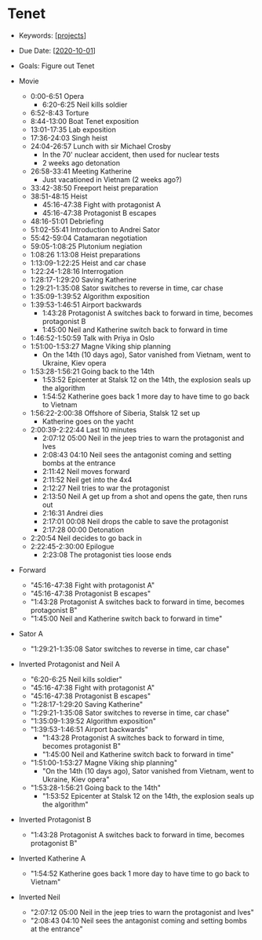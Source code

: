 # Tenet

- Keywords: [[projects]]
- Due Date: [[2020-10-01]]
- Goals: Figure out Tenet

- Movie
    -  0:00-6:51 Opera
        - 6:20-6:25 Neil kills soldier
    - 6:52-8:43 Torture
    - 8:44-13:00 Boat Tenet exposition
    - 13:01-17:35 Lab exposition
    - 17:36-24:03 Singh heist
    - 24:04-26:57 Lunch with sir Michael Crosby
        - In the 70' nuclear accident, then used for nuclear tests
        - 2 weeks ago detonation
    - 26:58-33:41 Meeting Katherine
        - Just vacationed in Vietnam (2 weeks ago?)
    - 33:42-38:50 Freeport heist preparation
    - 38:51-48:15 Heist
        - 45:16-47:38 Fight with protagonist A
        - 45:16-47:38 Protagonist B escapes
    - 48:16-51:01 Debriefing
    - 51:02-55:41 Introduction to Andrei Sator
    - 55:42-59:04 Catamaran negotiation
    - 59:05-1:08:25 Plutonium negiation
    - 1:08:26 1:13:08 Heist preparations
    - 1:13:09-1:22:25 Heist and car chase
    - 1:22:24-1:28:16 Interrogation
    - 1:28:17-1:29:20 Saving Katherine
    - 1:29:21-1:35:08 Sator switches to reverse in time, car chase
    - 1:35:09-1:39:52 Algorithm exposition
    - 1:39:53-1:46:51 Airport backwards
        - 1:43:28 Protagonist A switches back to forward in time, becomes protagonist B
        - 1:45:00 Neil and Katherine switch back to forward in time
    - 1:46:52-1:50:59 Talk with Priya in Oslo
    - 1:51:00-1:53:27 Magne Viking ship planning
        - On the 14th (10 days ago), Sator vanished from Vietnam, went to Ukraine, Kiev opera
    - 1:53:28-1:56:21 Going back to the 14th
        - 1:53:52 Epicenter at Stalsk 12 on the 14th, the explosion seals up the algorithm
        - 1:54:52 Katherine goes back 1 more day to have time to go back to Vietnam
    - 1:56:22-2:00:38 Offshore of Siberia, Stalsk 12 set up
        - Katherine goes on the yacht
    - 2:00:39-2:22:44 Last 10 minutes
        - 2:07:12 05:00 Neil in the jeep tries to warn the protagonist and Ives
        - 2:08:43 04:10 Neil sees the antagonist coming and setting bombs at the entrance
        - 2:11:42 Neil moves forward
        - 2:11:52 Neil get into the 4x4
        - 2:12:27 Neil tries to war the protagonist
        - 2:13:50 Neil A get up from a shot and opens the gate, then runs out
        - 2:16:31 Andrei dies
        - 2:17:01 00:08 Neil drops the cable to save the protagonist
        - 2:17:28 00:00 Detonation
    - 2:20:54 Neil decides to go back in
    - 2:22:45-2:30:00 Epilogue
        - 2:23:08 The protagonist ties loose ends
- Forward
    - "45:16-47:38 Fight with protagonist A"
    - "45:16-47:38 Protagonist B escapes"
    - "1:43:28 Protagonist A switches back to forward in time, becomes protagonist B"
    - "1:45:00 Neil and Katherine switch back to forward in time"
- Sator A
    - "1:29:21-1:35:08 Sator switches to reverse in time, car chase"
- Inverted Protagonist and Neil A
    - "6:20-6:25 Neil kills soldier"
    - "45:16-47:38 Fight with protagonist A"
    - "45:16-47:38 Protagonist B escapes"
    - "1:28:17-1:29:20 Saving Katherine"
    - "1:29:21-1:35:08 Sator switches to reverse in time, car chase"
    - "1:35:09-1:39:52 Algorithm exposition" 
    - "1:39:53-1:46:51 Airport backwards"
        - "1:43:28 Protagonist A switches back to forward in time, becomes protagonist B"
        - "1:45:00 Neil and Katherine switch back to forward in time"
    - "1:51:00-1:53:27 Magne Viking ship planning"
        - "On the 14th (10 days ago), Sator vanished from Vietnam, went to Ukraine, Kiev opera"
    - "1:53:28-1:56:21 Going back to the 14th"
        - "1:53:52 Epicenter at Stalsk 12 on the 14th, the explosion seals up the algorithm"
- Inverted Protagonist B
    - "1:43:28 Protagonist A switches back to forward in time, becomes protagonist B"
- Inverted Katherine A
    - "1:54:52 Katherine goes back 1 more day to have time to go back to Vietnam"
- Inverted Neil
    - "2:07:12 05:00 Neil in the jeep tries to warn the protagonist and Ives"
    - "2:08:43 04:10 Neil sees the antagonist coming and setting bombs at the entrance"

[//begin]: # "Autogenerated link references for markdown compatibility"
[projects]: projects "Projects"
[2020-10-01]: 2020-10-01 "2020 10 01"
[//end]: # "Autogenerated link references"